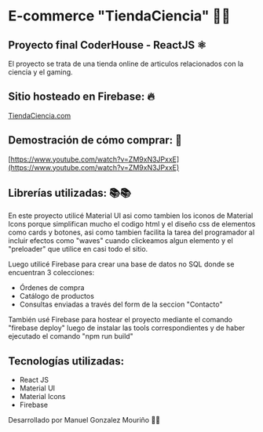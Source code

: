 # E-commerce "TiendaCiencia" 🧪🔬
## Proyecto final CoderHouse - ReactJS ⚛

El proyecto se trata de una tienda online de articulos relacionados con la ciencia y el gaming.

## Sitio hosteado en Firebase: 🔥
[TiendaCiencia.com](https://react-ecommerce-manuelgm.web.app/)

## Demostración de cómo comprar: 🛒
[https://www.youtube.com/watch?v=ZM9xN3JPxxE](https://www.youtube.com/watch?v=ZM9xN3JPxxE)

## Librerías utilizadas: 📚📚
En este proyecto utilicé Material UI asi como tambien los iconos de Material Icons porque simplifican mucho el codigo html y el diseño css de elementos como cards y botones, asi como tambien facilita la tarea del programador al incluir efectos como "waves" cuando clickeamos algun elemento y el "preloader" que utilice en casi todo el sitio.

Luego utilicé Firebase para crear una base de datos no SQL donde se encuentran 3 colecciones:
  - Órdenes de compra
  - Catálogo de productos
  - Consultas enviadas a través del form de la seccion "Contacto"

También usé Firebase para hostear el proyecto mediante el comando "firebase deploy" luego de instalar las tools correspondientes y de haber ejecutado el comando "npm run build"

## Tecnologías utilizadas:
  - React JS
  - Material UI
  - Material Icons
  - Firebase

Desarrollado por Manuel Gonzalez Mouriño 👨‍💻
